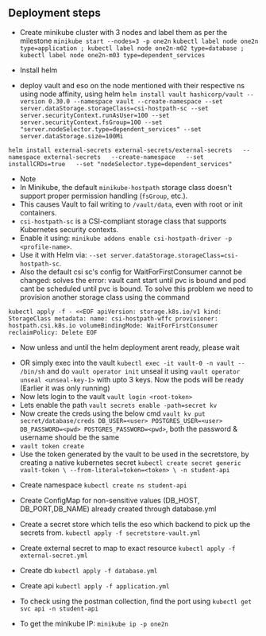 ## Deployment steps

- Create minikube cluster with 3 nodes and label them as per the milestone
`minikube start --nodes=3 -p one2n`
`kubectl label node one2n type=application ;
kubectl label node one2n-m02 type=database ;
kubectl label node one2n-m03 type=dependent_services`

- Install helm
- deploy vault and eso on the node mentioned with their respective ns using node affinity, using helm
`helm install vault hashicorp/vault --version 0.30.0 --namespace vault --create-namespace --set server.dataStorage.storageClass=csi-hostpath-sc --set server.securityContext.runAsUser=100 --set server.securityContext.fsGroup=100 --set "server.nodeSelector.type=dependent_services" --set server.dataStorage.size=100Mi`

`helm install external-secrets external-secrets/external-secrets   --namespace external-secrets   --create-namespace   --set installCRDs=true   --set "nodeSelector.type=dependent_services"`

* Note
* In Minikube, the default `minikube-hostpath` storage class doesn't support proper permission handling (`fsGroup`, etc.).
* This causes Vault to fail writing to `/vault/data`, even with root or init containers.
* `csi-hostpath-sc` is a CSI-compliant storage class that supports Kubernetes security contexts.
* Enable it using: `minikube addons enable csi-hostpath-driver -p <profile-name>`.
* Use it with Helm via: `--set server.dataStorage.storageClass=csi-hostpath-sc`.
* Also the default csi sc's config for WaitForFirstConsumer cannot be changed: solves the error: vault cant start until pvc is bound and pod cant be scheduled until pvc is bound.
To solve this problem we need to provision another storage class using the command

`kubectl apply -f - <<EOF
apiVersion: storage.k8s.io/v1
kind: StorageClass
metadata:
  name: csi-hostpath-wffc
provisioner: hostpath.csi.k8s.io
volumeBindingMode: WaitForFirstConsumer
reclaimPolicy: Delete
EOF`


- Now unless and until the helm deployment arent ready, please wait

* OR simply exec into the vault `kubectl exec -it vault-0 -n vault -- /bin/sh` and do `vault operator init` unseal it using `vault operator unseal <unseal-key-1>` with upto 3 keys. Now the pods will be ready (Earlier it was only running)
* Now lets login to the vault `vault login <root-token>`
* Lets enable the path `vault secrets enable -path=secret kv`
* Now create the creds using the below cmd `vault kv put secret/database/creds DB_USER=<user> POSTGRES_USER=<user> DB_PASSWORD=<pwd> POSTGRES_PASSWORD=<pwd>`, both the password & username should be the same
* `vault token create`
* Use the token generated by the vault to be used in the secretstore, by creating a native kubernetes secret
`kubectl create secret generic vault-token \
--from-literal=token=<token> \
-n student-api`


- Create namespace `kubectl create ns student-api`
- Create ConfigMap for non-sensitive values (DB_HOST, DB_PORT,DB_NAME) already created through database.yml
- Create a secret store which tells the eso which backend to pick up the secrets from. `kubectl apply -f secretstore-vault.yml`
- Create external secret to map to exact resource `kubectl apply -f external-secret.yml`
- Create db `kubectl apply -f database.yml`
- Create api `kubectl apply -f application.yml`

- To check using the postman collection, find the port using `kubectl get svc api -n student-api`
- To get the minikube IP: `minikube ip -p one2n`